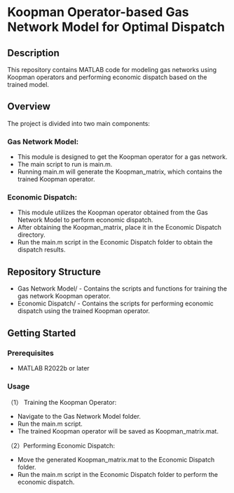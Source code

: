 # Koopman Operator-based Gas Network Model for Optimal Dispatch

## Description
This repository contains MATLAB code for modeling gas networks using Koopman operators and performing economic dispatch based on the trained model.

## Overview
The project is divided into two main components:
### Gas Network Model:
- This module is designed to get the Koopman operator for a gas network.
- The main script to run is main.m.
- Running main.m will generate the Koopman_matrix, which contains the trained Koopman operator.
### Economic Dispatch:
- This module utilizes the Koopman operator obtained from the Gas Network Model to perform economic dispatch.
- After obtaining the Koopman_matrix, place it in the Economic Dispatch directory.
- Run the main.m script in the Economic Dispatch folder to obtain the dispatch results.

## Repository Structure
- Gas Network Model/ - Contains the scripts and functions for training the gas network Koopman operator.
- Economic Dispatch/ - Contains the scripts for performing economic dispatch using the trained Koopman operator.


## Getting Started
### Prerequisites
- MATLAB R2022b or later

### Usage
（1） Training the Koopman Operator:
- Navigate to the Gas Network Model folder.
- Run the main.m script.
- The trained Koopman operator will be saved as Koopman_matrix.mat.

（2）Performing Economic Dispatch:
- Move the generated Koopman_matrix.mat to the Economic Dispatch folder.
- Run the main.m script in the Economic Dispatch folder to perform the economic dispatch.


